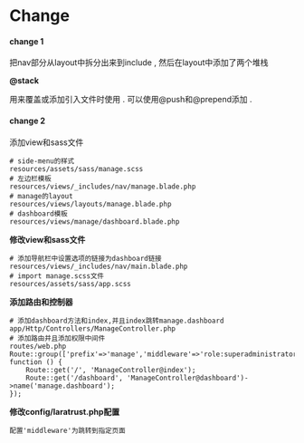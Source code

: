 # Change

#### change 1

把nav部分从layout中拆分出来到include , 然后在layout中添加了两个堆栈

**@stack**

用来覆盖或添加引入文件时使用 . 可以使用@push和@prepend添加 .

#### change 2

添加view和sass文件

```
# side-menu的样式
resources/assets/sass/manage.scss
# 左边栏模板
resources/views/_includes/nav/manage.blade.php
# manage的layout
resources/views/layouts/manage.blade.php
# dashboard模板
resources/views/manage/dashboard.blade.php
```

**修改view和sass文件**

```
# 添加导航栏中设置选项的链接为dashboard链接
resources/views/_includes/nav/main.blade.php
# import manage.scss文件
resources/assets/sass/app.scss
```

**添加路由和控制器**

```
# 添加dashboard方法和index,并且index跳转manage.dashboard
app/Http/Controllers/ManageController.php
# 添加路由并且添加权限中间件
routes/web.php
Route::group(['prefix'=>'manage','middleware'=>'role:superadministrator|administrator'], function () {
    Route::get('/', 'ManageController@index');
    Route::get('/dashboard', 'ManageController@dashboard')->name('manage.dashboard');
});
```

**修改config/laratrust.php配置**

```
配置'middleware'为跳转到指定页面
```



